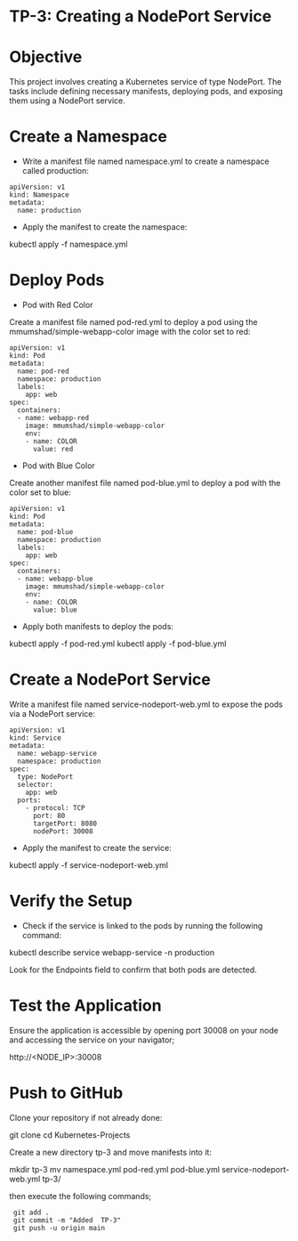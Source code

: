 # TP-3: Creating a NodePort Service
# Objective

This project involves creating a Kubernetes service of type NodePort. The tasks include defining necessary manifests, deploying pods, and exposing them using a NodePort service.

# Create a Namespace

- Write a manifest file named namespace.yml to create a namespace called production:

```
apiVersion: v1
kind: Namespace
metadata:
  name: production
```  

- Apply the manifest to create the namespace:

 kubectl apply -f namespace.yml

# Deploy Pods

   - Pod with Red Color

Create a manifest file named pod-red.yml to deploy a pod using the mmumshad/simple-webapp-color image with the color set to red:

```
apiVersion: v1
kind: Pod
metadata:
  name: pod-red
  namespace: production
  labels:
    app: web
spec:
  containers:
  - name: webapp-red
    image: mmumshad/simple-webapp-color
    env:
    - name: COLOR
      value: red
```      

   - Pod with Blue Color

Create another manifest file named pod-blue.yml to deploy a pod with the color set to blue:

```
apiVersion: v1
kind: Pod
metadata:
  name: pod-blue
  namespace: production
  labels:
    app: web
spec:
  containers:
  - name: webapp-blue
    image: mmumshad/simple-webapp-color
    env:
    - name: COLOR
      value: blue
```      

- Apply both manifests to deploy the pods:

kubectl apply -f pod-red.yml
kubectl apply -f pod-blue.yml

# Create a NodePort Service

Write a manifest file named service-nodeport-web.yml to expose the pods via a NodePort service:

```
apiVersion: v1
kind: Service
metadata:
  name: webapp-service
  namespace: production
spec:
  type: NodePort
  selector:
    app: web
  ports:
    - protocol: TCP
      port: 80
      targetPort: 8080
      nodePort: 30008
```      

- Apply the manifest to create the service:

kubectl apply -f service-nodeport-web.yml

# Verify the Setup

- Check if the service is linked to the pods by running the following command:

kubectl describe service webapp-service -n production

Look for the Endpoints field to confirm that both pods are detected.

# Test the Application

Ensure the application is accessible by opening port 30008 on your node and accessing the service on your navigator;

http://<NODE_IP>:30008

# Push to GitHub

Clone your repository if not already done:

git clone <your-github-repo>
cd Kubernetes-Projects

Create a new directory tp-3 and move manifests into it:

mkdir tp-3
mv namespace.yml pod-red.yml pod-blue.yml service-nodeport-web.yml tp-3/

then execute the following commands;
     
     git add .
     git commit -m "Added  TP-3"
     git push -u origin main   
